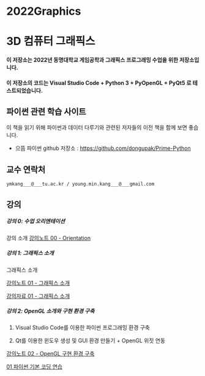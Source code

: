 # 2022Graphics

# 3D 컴퓨터 그래픽스
#### 이 저장소는 2022년 동명대학교 게임공학과 그래픽스 프로그래밍 수업을 위한 저장소입니다.
#### 이 저장소의 코드는 Visual Studio Code + Python 3 + PyOpenGL + PyQt5 로 테스트되었습니다.

## 파이썬 관련 학습 사이트

이 책을 읽기 위해 파이썬과 데이터 다루기와 관련된 저자들의 이전 책을 함께 보면 좋습니다. 

* 으뜸 파이썬 github 저장소 : https://github.com/dongupak/Prime-Python


## 교수 연락처

``` ymkang___@___tu.ac.kr / young.min.kang___@___gmail.com ```

## 강의 

##### 강의 0: 수업 오리엔테이션 

강의 소개 [강의노트 00 - Orientation](https://github.com/dknife/2022Graphics/raw/main/LectureNotes/LN_00_Orientation.pdf)

##### 강의 1: 그래픽스 소개

그래픽스 소개

[강의노트 01 - 그래픽스 소개](https://github.com/dknife/2022Graphics/raw/main/LectureNotes/LN_01_%EA%B0%95%EC%9D%98%EC%86%8C%EA%B0%9C.pdf)

[강의자료 01 - 그래픽스 소개](https://github.com/dknife/2022Graphics/raw/main/LectureNotes/01_%EA%B0%95%EC%9D%98%EC%86%8C%EA%B0%9C.pdf) 


##### 강의 2: OpenGL 소개와 구현 환경 구축

1. Visual Studio Code를 이용한 파이썬 프로그래밍 환경 구축

2. Qt를 이용한 윈도우 생성 및 GUI 환경 만들기 + OpenGL 위짓 연동


[강의노트 02 - OpenGL 구현 환경 구축](https://github.com/dknife/2022Graphics/raw/main/LectureNotes/02_OpenGL%20%EC%86%8C%EA%B0%9C%20%EB%B0%8F%20%EA%B5%AC%ED%98%84%20%ED%99%98%EA%B2%BD%20%EA%B5%AC%EC%B6%95.pdf)

[01 파이썬 기본 코딩 연습]()
